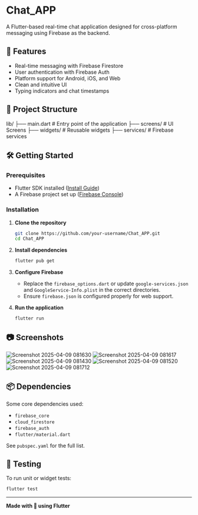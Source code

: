 
# Chat_APP

A Flutter-based real-time chat application designed for cross-platform messaging using Firebase as the backend.

## 🚀 Features

- Real-time messaging with Firebase Firestore
- User authentication with Firebase Auth
- Platform support for Android, iOS, and Web
- Clean and intuitive UI
- Typing indicators and chat timestamps

## 📁 Project Structure

lib/
├── main.dart         # Entry point of the application
├── screens/          # UI Screens
├── widgets/          # Reusable widgets
├── services/         # Firebase services


## 🛠️ Getting Started

### Prerequisites

- Flutter SDK installed ([Install Guide](https://docs.flutter.dev/get-started/install))
- A Firebase project set up ([Firebase Console](https://console.firebase.google.com/))

### Installation

1. **Clone the repository**
   ```bash
   git clone https://github.com/your-username/Chat_APP.git
   cd Chat_APP
   ```

2. **Install dependencies**
   ```bash
   flutter pub get
   ```

3. **Configure Firebase**

   - Replace the `firebase_options.dart` or update `google-services.json` and `GoogleService-Info.plist` in the correct directories.
   - Ensure `firebase.json` is configured properly for web support.

4. **Run the application**
   ```bash
   flutter run
   ```

## 📷 Screenshots
![Screenshot 2025-04-09 081630](https://github.com/user-attachments/assets/bef10942-a23a-402f-9e10-d63a97efda54)
![Screenshot 2025-04-09 081617](https://github.com/user-attachments/assets/35e08d22-b9e3-4ccd-a899-1d74f8fbf860)
![Screenshot 2025-04-09 081430](https://github.com/user-attachments/assets/a92b77f8-0bcf-4875-bd45-2334866da75e)
![Screenshot 2025-04-09 081520](https://github.com/user-attachments/assets/b6cb255b-c4ff-4a8d-9ab8-bcdab902d352)
![Screenshot 2025-04-09 081712](https://github.com/user-attachments/assets/f492b91d-0fe3-46ae-9739-218b0204d81a)



## 📦 Dependencies

Some core dependencies used:

- `firebase_core`
- `cloud_firestore`
- `firebase_auth`
- `flutter/material.dart`

See `pubspec.yaml` for the full list.

## 🧪 Testing

To run unit or widget tests:

```bash
flutter test
```



---

**Made with 💙 using Flutter**
```
